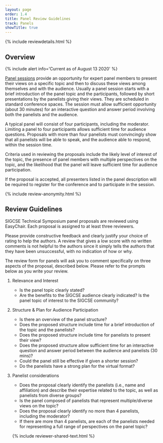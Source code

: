 ```yaml
---
layout: page
order: 1.4
title: Panel Review Guidelines
track: Panels
showTitle: true
---
```

 
{% include reviewdetails.html %}
 
## Overview
{% include alert info='Current as of August 13 2020' %}
 
[Panel sessions](/authors/panels) provide an opportunity for expert panel members to present their views on a specific topic and then to discuss these views among themselves and with the audience. Usually a panel session starts with a brief introduction of the panel topic and the participants, followed by short presentations by the panelists giving their views. They are scheduled in standard conference spaces. The session must allow sufficient opportunity (about 30 minutes) for an interactive question and answer period involving both the panelists and the audience.
 
A typical panel will consist of four participants, including the moderator. Limiting a panel to four participants allows sufficient time for audience questions. Proposals with more than four panelists must convincingly show that all panelists will be able to speak, and the audience able to respond, within the session time.
 
Criteria used in reviewing the proposals include the likely level of interest of the topic, the presence of panel members with multiple perspectives on the topic, and the likelihood that the panel will leave sufficient time for audience participation.
 
If the proposal is accepted, all presenters listed in the panel description will be required to register for the conference and to participate in the session.
 
{% include review-anonymity.html %}
 
## Review Guidelines
 
SIGCSE Technical Symposium panel proposals are reviewed using EasyChair. Each proposal is assigned to at least three reviewers.
 
Please provide constructive feedback and clearly justify your choice of rating to help the authors. A review that gives a low score with no written comments is not helpful to the authors since it simply tells the authors that they have been unsuccessful, with no indication of how or why.
 
The review form for panels will ask you to comment specifically on three aspects of the proposal, described below. Please refer to the prompts below as you write your review.
 
1. Relevance and Interest
    - Is the panel topic clearly stated? 
    - Are the benefits to the SIGCSE audience clearly indicated? Is the panel topic of interest to the SIGCSE community?
2. Structure & Plan for Audience Participation
    - Is there an overview of the panel structure?
    - Does the proposed structure include time for a brief introduction of the topic and the panelists?
    - Does the proposed structure include time for panelists to present their view?
    - Does the proposed structure allow sufficient time for an interactive question and answer period between the audience and panelists (30 mins)?
    - Could the panel still be effective if given a shorter session?
    - Do the panelists have a strong plan for the virtual format?
3. Panelist considerations
    - Does the proposal clearly identify the panelists (i.e., name and affiliation) and describe their expertise related to the topic, as well as panelists from diverse groups?
    - Is the panel composed of panelists that represent multiple/diverse views on the topic?
    - Does the proposal clearly identify no more than 4 panelists, including the moderator? 
    - If there are more than 4 panelists, are each of the panelists needed for representing a full range of perspectives on the panel topic?
    
    {% include reviewer-shared-text.html %} 
